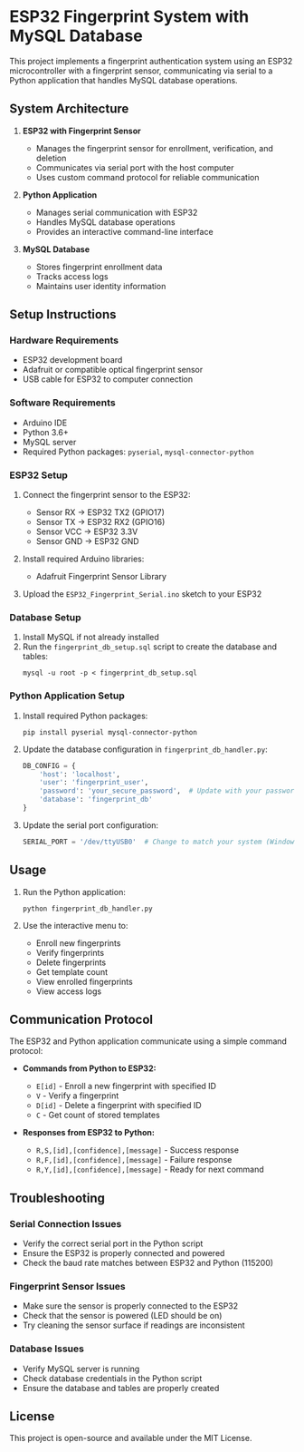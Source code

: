 # ESP32 Fingerprint System with MySQL Database

This project implements a fingerprint authentication system using an ESP32 microcontroller with a fingerprint sensor, communicating via serial to a Python application that handles MySQL database operations.

## System Architecture

1. **ESP32 with Fingerprint Sensor**
   - Manages the fingerprint sensor for enrollment, verification, and deletion
   - Communicates via serial port with the host computer
   - Uses custom command protocol for reliable communication

2. **Python Application**
   - Manages serial communication with ESP32
   - Handles MySQL database operations
   - Provides an interactive command-line interface

3. **MySQL Database**
   - Stores fingerprint enrollment data
   - Tracks access logs
   - Maintains user identity information

## Setup Instructions

### Hardware Requirements
- ESP32 development board
- Adafruit or compatible optical fingerprint sensor
- USB cable for ESP32 to computer connection

### Software Requirements
- Arduino IDE
- Python 3.6+
- MySQL server
- Required Python packages: `pyserial`, `mysql-connector-python`

### ESP32 Setup
1. Connect the fingerprint sensor to the ESP32:
   - Sensor RX → ESP32 TX2 (GPIO17)
   - Sensor TX → ESP32 RX2 (GPIO16)
   - Sensor VCC → ESP32 3.3V
   - Sensor GND → ESP32 GND

2. Install required Arduino libraries:
   - Adafruit Fingerprint Sensor Library
   
3. Upload the `ESP32_Fingerprint_Serial.ino` sketch to your ESP32

### Database Setup
1. Install MySQL if not already installed
2. Run the `fingerprint_db_setup.sql` script to create the database and tables:
   ```
   mysql -u root -p < fingerprint_db_setup.sql
   ```

### Python Application Setup
1. Install required Python packages:
   ```
   pip install pyserial mysql-connector-python
   ```

2. Update the database configuration in `fingerprint_db_handler.py`:
   ```python
   DB_CONFIG = {
       'host': 'localhost',
       'user': 'fingerprint_user',
       'password': 'your_secure_password',  # Update with your password
       'database': 'fingerprint_db'
   }
   ```

3. Update the serial port configuration:
   ```python
   SERIAL_PORT = '/dev/ttyUSB0'  # Change to match your system (Windows: 'COM3', etc.)
   ```

## Usage

1. Run the Python application:
   ```
   python fingerprint_db_handler.py
   ```

2. Use the interactive menu to:
   - Enroll new fingerprints
   - Verify fingerprints
   - Delete fingerprints
   - Get template count
   - View enrolled fingerprints
   - View access logs

## Communication Protocol

The ESP32 and Python application communicate using a simple command protocol:

- **Commands from Python to ESP32:**
  - `E[id]` - Enroll a new fingerprint with specified ID
  - `V` - Verify a fingerprint
  - `D[id]` - Delete a fingerprint with specified ID
  - `C` - Get count of stored templates

- **Responses from ESP32 to Python:**
  - `R,S,[id],[confidence],[message]` - Success response
  - `R,F,[id],[confidence],[message]` - Failure response
  - `R,Y,[id],[confidence],[message]` - Ready for next command

## Troubleshooting

### Serial Connection Issues
- Verify the correct serial port in the Python script
- Ensure the ESP32 is properly connected and powered
- Check the baud rate matches between ESP32 and Python (115200)

### Fingerprint Sensor Issues
- Make sure the sensor is properly connected to the ESP32
- Check that the sensor is powered (LED should be on)
- Try cleaning the sensor surface if readings are inconsistent

### Database Issues
- Verify MySQL server is running
- Check database credentials in the Python script
- Ensure the database and tables are properly created

## License

This project is open-source and available under the MIT License.